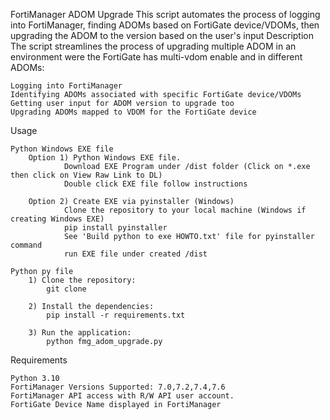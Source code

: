 FortiManager ADOM Upgrade
This script automates the process of logging into FortiManager, finding ADOMs based on FortiGate device/VDOMs, then upgrading the ADOM to the version based on the user's input
Description
The script streamlines the process of upgrading multiple ADOM in an environment were the FortiGate has multi-vdom enable and in different ADOMs:

    Logging into FortiManager
    Identifying ADOMs associated with specific FortiGate device/VDOMs
    Getting user input for ADOM version to upgrade too
    Upgrading ADOMs mapped to VDOM for the FortiGate device

Usage

    Python Windows EXE file
        Option 1) Python Windows EXE file.
                Download EXE Program under /dist folder (Click on *.exe then click on View Raw Link to DL)
                Double click EXE file follow instructions

        Option 2) Create EXE via pyinstaller (Windows)
                Clone the repository to your local machine (Windows if creating Windows EXE)
                pip install pyinstaller
                See 'Build python to exe HOWTO.txt' file for pyinstaller command
                run EXE file under created /dist

    Python py file
        1) Clone the repository:
            git clone

        2) Install the dependencies:
            pip install -r requirements.txt

        3) Run the application:
            python fmg_adom_upgrade.py

Requirements

    Python 3.10
    FortiManager Versions Supported: 7.0,7.2,7.4,7.6
    FortiManager API access with R/W API user account.
    FortiGate Device Name displayed in FortiManager
